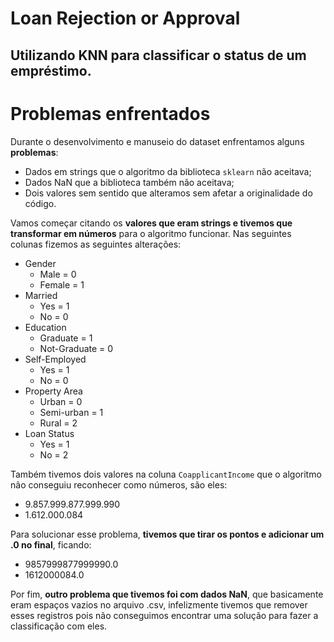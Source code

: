 # Loan Rejection or Approval
Utilizando KNN para classificar o status de um empréstimo.
-

# Problemas enfrentados
Durante o desenvolvimento e manuseio do dataset enfrentamos alguns **problemas**:
- Dados em strings que o algoritmo da biblioteca ```sklearn``` não aceitava;
- Dados NaN que a biblioteca também não aceitava;
- Dois valores sem sentido que alteramos sem afetar a originalidade do código.

Vamos começar citando os **valores que eram strings e tivemos que transformar em números** para o algoritmo funcionar.
Nas seguintes colunas fizemos as seguintes alterações:
- Gender
  - Male = 0
  - Female = 1
- Married
  - Yes = 1
  - No = 0
- Education
  - Graduate = 1
  - Not-Graduate = 0
- Self-Employed
  - Yes = 1
  - No = 0
- Property Area
  - Urban = 0
  - Semi-urban = 1
  - Rural = 2
- Loan Status
  - Yes = 1
  - No = 2
  
Também tivemos dois valores na coluna ```CoapplicantIncome``` que o algoritmo não conseguiu reconhecer como números, são eles:
- 9.857.999.877.999.990
- 1.612.000.084

Para solucionar esse problema, **tivemos que tirar os pontos e adicionar um .0 no final**, ficando:
- 9857999877999990.0
- 1612000084.0

Por fim, **outro problema que tivemos foi com dados NaN**, que basicamente eram espaços vazios no arquivo .csv, infelizmente tivemos que remover esses registros pois não conseguimos encontrar uma solução para fazer a classificação com eles.